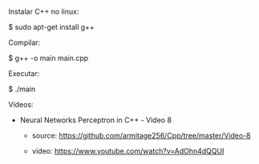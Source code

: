 Instalar C++ no linux:

$ sudo apt-get install g++

Compilar:

$ g++ -o main main.cpp

Executar:

$ ./main

Vídeos:

- Neural Networks Perceptron in C++ - Video 8

	- source:  https://github.com/armitage256/Cpp/tree/master/Video-8

	- video: https://www.youtube.com/watch?v=AdOhn4dQQUI